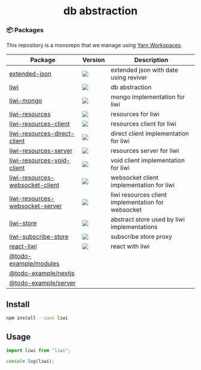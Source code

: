 <h1 align="center">
  db abstraction
</h1>

<h3>📦 Packages</h3>

This repository is a monorepo that we manage using [Yarn Workspaces](https://yarnpkg.com/features/workspaces).

| Package                                                                     | Version                                                                                                                                                                | Description                                        |
| --------------------------------------------------------------------------- | ---------------------------------------------------------------------------------------------------------------------------------------------------------------------- | -------------------------------------------------- |
| [extended-json](packages/extended-json)                                     | <a href="https://npmjs.org/package/extended-json"><img src="https://img.shields.io/npm/v/extended-json.svg?style=flat-square"></a>                                     | extended json with date using reviver              |
| [liwi](packages/liwi)                                                       | <a href="https://npmjs.org/package/liwi"><img src="https://img.shields.io/npm/v/liwi.svg?style=flat-square"></a>                                                       | db abstraction                                     |
| [liwi-mongo](packages/liwi-mongo)                                           | <a href="https://npmjs.org/package/liwi-mongo"><img src="https://img.shields.io/npm/v/liwi-mongo.svg?style=flat-square"></a>                                           | mongo implementation for liwi                      |
| [liwi-resources](packages/liwi-resources)                                   | <a href="https://npmjs.org/package/liwi-resources"><img src="https://img.shields.io/npm/v/liwi-resources.svg?style=flat-square"></a>                                   | resources for liwi                                 |
| [liwi-resources-client](packages/liwi-resources-client)                     | <a href="https://npmjs.org/package/liwi-resources-client"><img src="https://img.shields.io/npm/v/liwi-resources-client.svg?style=flat-square"></a>                     | resources client for liwi                          |
| [liwi-resources-direct-client](packages/liwi-resources-direct-client)       | <a href="https://npmjs.org/package/liwi-resources-direct-client"><img src="https://img.shields.io/npm/v/liwi-resources-direct-client.svg?style=flat-square"></a>       | direct client implementation for liwi              |
| [liwi-resources-server](packages/liwi-resources-server)                     | <a href="https://npmjs.org/package/liwi-resources-server"><img src="https://img.shields.io/npm/v/liwi-resources-server.svg?style=flat-square"></a>                     | resources server for liwi                          |
| [liwi-resources-void-client](packages/liwi-resources-void-client)           | <a href="https://npmjs.org/package/liwi-resources-void-client"><img src="https://img.shields.io/npm/v/liwi-resources-void-client.svg?style=flat-square"></a>           | void client implementation for liwi                |
| [liwi-resources-websocket-client](packages/liwi-resources-websocket-client) | <a href="https://npmjs.org/package/liwi-resources-websocket-client"><img src="https://img.shields.io/npm/v/liwi-resources-websocket-client.svg?style=flat-square"></a> | websocket client implementation for liwi           |
| [liwi-resources-websocket-server](packages/liwi-resources-websocket-server) | <a href="https://npmjs.org/package/liwi-resources-websocket-server"><img src="https://img.shields.io/npm/v/liwi-resources-websocket-server.svg?style=flat-square"></a> | liwi resources client implementation for websocket |
| [liwi-store](packages/liwi-store)                                           | <a href="https://npmjs.org/package/liwi-store"><img src="https://img.shields.io/npm/v/liwi-store.svg?style=flat-square"></a>                                           | abstract store used by liwi implementations        |
| [liwi-subscribe-store](packages/liwi-subscribe-store)                       | <a href="https://npmjs.org/package/liwi-subscribe-store"><img src="https://img.shields.io/npm/v/liwi-subscribe-store.svg?style=flat-square"></a>                       | subscribe store proxy                              |
| [react-liwi](packages/react-liwi)                                           | <a href="https://npmjs.org/package/react-liwi"><img src="https://img.shields.io/npm/v/react-liwi.svg?style=flat-square"></a>                                           | react with liwi                                    |
| [@todo-example/modules](@todo-example/modules)                              |                                                                                                                                                                        |
| [@todo-example/nextjs](@todo-example/nextjs)                                |                                                                                                                                                                        |
| [@todo-example/server](@todo-example/server)                                |                                                                                                                                                                        |

## Install

```sh
npm install --save liwi
```

## Usage

```js
import liwi from "liwi";

console.log(liwi);
```

[npm-image]: https://img.shields.io/npm/v/liwi.svg?style=flat-square
[npm-url]: https://npmjs.org/package/liwi
[daviddm-image]: https://david-dm.org/liwijs/liwi.svg?style=flat-square
[daviddm-url]: https://david-dm.org/liwijs/liwi
[dependencyci-image]: https://dependencyci.com/github/liwijs/liwi/badge?style=flat-square
[dependencyci-url]: https://dependencyci.com/github/liwijs/liwi
[circleci-status-image]: https://img.shields.io/circleci/project/liwijs/liwi/master.svg?style=flat-square
[circleci-status-url]: https://circleci.com/gh/liwijs/liwi
[travisci-status-image]: https://img.shields.io/travis/liwijs/liwi/master.svg?style=flat-square
[travisci-status-url]: https://travis-ci.org/liwijs/liwi
[coverage-image]: https://img.shields.io/codecov/c/github/liwijs/liwi/master.svg?style=flat-square
[coverage-url]: https://codecov.io/gh/liwijs/liwi
[docs-coverage-url]: https://liwijs.github.io/liwi/coverage/lcov-report/
